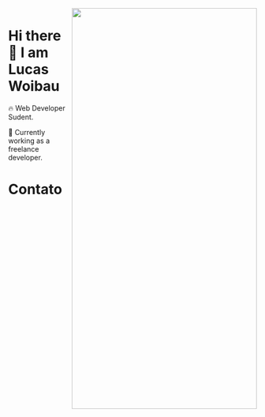 <img align="right" width="375px" height="812px" src="https://raw.githubusercontent.com/gist/Lucas-Woibau/8f95cd91826c09fca22fa5a6ec20e621/raw/b7b2b5238eac4aa0c3d4925d9c8003b7b0190a23/githubcard.svg"/>
 <h1>Hi there 👋 I am Lucas Woibau</h1>

<p>🔥 Web Developer Sudent.</p>
<p>🔭 Currently working as a freelance developer.</p>

<h1>Contato</h1>


<!--
**Lucas-Woibau/Lucas-Woibau** is a ✨ _special_ ✨ repository because its `README.md` (this file) appears on your GitHub profile.

Here are some ideas to get you started:

- 🔭 I’m currently working on ...
- 🌱 I’m currently learning ...
- 👯 I’m looking to collaborate on ...
- 🤔 I’m looking for help with ...
- 💬 Ask me about ...
- 📫 How to reach me: ...
- 😄 Pronouns: ...
- ⚡ Fun fact: ...
-->
